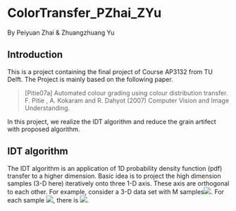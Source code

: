 # ColorTransfer_PZhai_ZYu

By Peiyuan Zhai & Zhuangzhuang Yu

## Introduction

This is a project containing the final project of Course AP3132 from TU Delft. The Project is mainly based on the following paper.

> [Pitie07a] Automated colour grading using colour distribution transfer.
> F. Pitie , A. Kokaram and R. Dahyot (2007) Computer Vision and Image
> Understanding.


In this project, we realize the IDT algorithm and reduce the grain artifect with proposed algorithm.

## IDT algorithm

The IDT algorithm is an application of 1D probability density function (pdf) transfer to a higher dimension. Basic idea is to project the high dimension samples (3-D here) iteratively onto three 1-D axis. These axis are orthogonal to each other. For example, consider a 3-D data set with M samples<img src="https://render.githubusercontent.com/render/math?math=U=\{u_1,u_2,\cdots,u_M\}">. For each sample <img src="https://render.githubusercontent.com/render/math?math=u_i\in U\}">, there is <img src="https://render.githubusercontent.com/render/math?math=u_i=[u_{i,1},u_{i,2},u_{i,3}]\}">.

